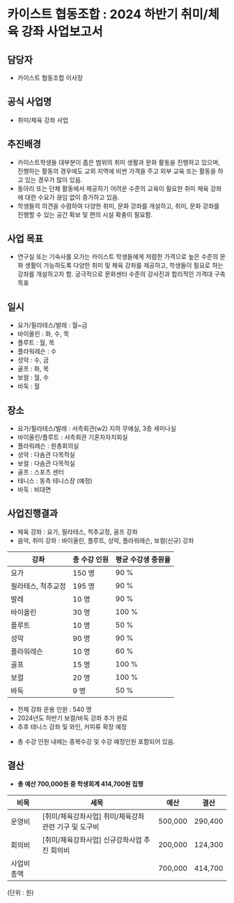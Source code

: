 카이스트 협동조합 : 2024 하반기 취미/체육 강좌 사업보고서
======

## 담당자
- 카이스트 협동조합 이사장

## 공식 사업명
- 취미/체육 강좌 사업

## 추진배경
- 카이스트학생들 대부분이 좁은 범위의 취미 생활과 문화 활동을 진행하고 있으며, 진행하는 활동의 경우에도 교외 지역에 비싼 가격을 주고 외부 교육 또는 활동을 하고 있는 경우가 많이 있음.
- 동아리 또는 단체 활동에서 제공하기 어려운 수준의 교육이 필요한 취미 체육 강좌에 대한 수요가 끊임 없이 증가하고 있음.
- 학생들의 의견을 수렴하여 다양한 취미, 문화 강좌를 개설하고, 취미, 문화 강좌를 진행할 수 있는 공간 확보 및 편의 시설 확충이 필요함. 

## 사업 목표
- 연구실 또는 기숙사를 오가는 카이스트 학생들에게 저렴한 가격으로 높은 수준의 문화 생활이 가능하도록 다양한 취미 및 체육 강좌를 제공하고, 학생들이 필요로 하는 강좌를 개설하고자 함. 궁극적으로 문화센터 수준의 강사진과 합리적인 가격대 구축 목표

## 일시
- 요가/필라테스/발레 : 월~금
- 바이올린 : 화, 수, 목
- 플루트 : 월, 목
- 플라워레슨 : 수
- 성악 : 수, 금
- 골프 : 화, 목
- 보컬 : 월, 수
- 바둑 : 월

## 장소 
- 요가/필라테스/발레 : 서측회관(w2) 지하 무예실, 3층 세미나실
- 바이올린/플루트 : 서측회관 기혼자자치회실
- 플라워레슨 : 원총회의실
- 성악 : 다솜관 다목적실
- 보컬 : 다솜관 다목적실
- 골프 : 스포츠 센터
- 테니스 : 동측 테니스장 (예정)
- 바둑 : 비대면

## 사업진행결과
- 체육 강좌 : 요가, 필라테스, 척추교정, 골프 강좌
- 음악, 취미 강좌 : 바이올린, 플루트, 성악, 플라워레슨, 보컬(신규) 강좌

|강좌|총 수강 인원|평균 수강생 충원율|
|---|---|---|
|요가|150 명|90 %|
|필라테스, 척추교정|195 명|90 %|
|발레|10 명|90 %|
|바이올린|30 명|100 %|
|플루트|10 명|50 %|
|성악|90 명|90 %|
|플라워레슨|10 명|60 %|
|골프|15 명|100 %|
|보컬|20 명|100 %|
|바둑|9  명|50 %|

- 전체 강좌 운용 인원 : 540 명
- 2024년도 하반기 보컬/바둑 강좌 추가 완료
- 추후 테니스 강좌 및 와인, 커피류 확장 예정


<!-- 
<table>
<thead>
  <tr>
    <th> 강좌 </th>
    <th> 월 </th>
    <th> 총 수강 인원 </th>
  </tr>
</thead>
<tbody>
  <tr>
    <td rowspan="6"> 요가 </td>
    <td> 최대 수강 인원 (명) </td>
    <td>150 </td>
  </tr>
  <tr>
    <td rowspan="6"> 필라테스, 척추교정반 </td>
    <td> 최대 수강 인원 (명) </td>
    <td> 195 </td>
  </tr>
  <tr>
    <td rowspan="6"> 발레 </td>
    <td> 최대 수강 인원 (명) </td>
    <td> 10 </td>
  </tr>
  <tr>
    <td rowspan="6"> 바이올린 </td>
    <td> 최대 수강 인원 (명) </td>
    <td> 30 </td>
  </tr>
  <tr>
    <td rowspan="6"> 플루트 </td>
    <td> 최대 수강 인원 (명) </td>
    <td> 10 </td>
  </tr>
  <tr>
    <td rowspan="6"> 성악 </td>
    <td> 최대 수강 인원 (명) </td>
    <td> 90 </td>
  </tr>
    <tr>
    <td rowspan="6"> 보컬 </td>
    <td> 최대 수강 인원 (명) </td>
    <td> 10 </td>
  </tr>

  <tr>
    <td rowspan="6"> 플라워레슨 </td>
    <td> 최대 수강 인원 (명) </td>
    <td> 10 </td>
  </tr>
  <tr>
    <td rowspan="6"> 골프 </td>
    <td> 최대 수강 인원 (명) </td>
    <td> 15 </td>
  </tr>
    <tr>
    <td rowspan="6"> 바둑 </td>
    <td> 최대 수강 인원 (명) </td>
    <td> 9 </td>
  </tr>
</tbody>
</table> -->

- 총 수강 인원 내에는 중복수강 및 수강 예정인원 포함되어 있음.

## 결산
- **총 예산 700,000원 중 학생회계 414,700원 집행**

| 비목 | 세목 | 예산 | 결산 |
|---|---|---|---|
| 운영비 | [취미/체육강좌사업] 취미/체육강좌 관련 기구 및 도구비 | 500,000 | 290,400 |
| 회의비 | [취미/체육강좌사업] 신규강좌사업 추진 회의비 | 200,000 | 124,300 | 
| 사업비 총액 | | 700,000 | 414,700 |

(단위 : 원)
